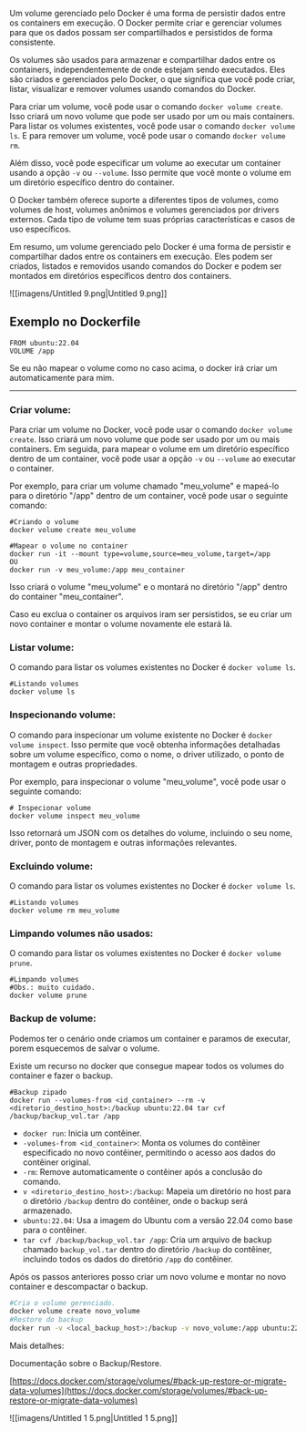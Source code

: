 Um volume gerenciado pelo Docker é uma forma de persistir dados entre os containers em execução. O Docker permite criar e gerenciar volumes para que os dados possam ser compartilhados e persistidos de forma consistente.

Os volumes são usados para armazenar e compartilhar dados entre os containers, independentemente de onde estejam sendo executados. Eles são criados e gerenciados pelo Docker, o que significa que você pode criar, listar, visualizar e remover volumes usando comandos do Docker.

Para criar um volume, você pode usar o comando `docker volume create`. Isso criará um novo volume que pode ser usado por um ou mais containers. Para listar os volumes existentes, você pode usar o comando `docker volume ls`. E para remover um volume, você pode usar o comando `docker volume rm`.

Além disso, você pode especificar um volume ao executar um container usando a opção `-v` ou `--volume`. Isso permite que você monte o volume em um diretório específico dentro do container.

O Docker também oferece suporte a diferentes tipos de volumes, como volumes de host, volumes anônimos e volumes gerenciados por drivers externos. Cada tipo de volume tem suas próprias características e casos de uso específicos.

Em resumo, um volume gerenciado pelo Docker é uma forma de persistir e compartilhar dados entre os containers em execução. Eles podem ser criados, listados e removidos usando comandos do Docker e podem ser montados em diretórios específicos dentro dos containers.

  

![[imagens/Untitled 9.png|Untitled 9.png]]

## Exemplo no Dockerfile

```Docker
FROM ubuntu:22.04
VOLUME /app
```

Se eu não mapear o volume como no caso acima, o docker irá criar um automaticamente para mim.

---

### Criar volume:

Para criar um volume no Docker, você pode usar o comando `docker volume create`. Isso criará um novo volume que pode ser usado por um ou mais containers. Em seguida, para mapear o volume em um diretório específico dentro de um container, você pode usar a opção `-v` ou `--volume` ao executar o container.

Por exemplo, para criar um volume chamado "meu_volume" e mapeá-lo para o diretório "/app" dentro de um container, você pode usar o seguinte comando:

```Shell
#Criando o volume
docker volume create meu_volume

#Mapear o volume no container
docker run -it --mount type=volume,source=meu_volume,target=/app
OU
docker run -v meu_volume:/app meu_container
```

Isso criará o volume "meu_volume" e o montará no diretório "/app" dentro do container "meu_container".

Caso eu exclua o container os arquivos iram ser persistidos, se eu criar um novo container e montar o volume novamente ele estará lá.

### Listar volume:

O comando para listar os volumes existentes no Docker é `docker volume ls`.

```Shell
#Listando volumes
docker volume ls
```

### Inspecionando volume:

O comando para inspecionar um volume existente no Docker é `docker volume inspect`. Isso permite que você obtenha informações detalhadas sobre um volume específico, como o nome, o driver utilizado, o ponto de montagem e outras propriedades.

Por exemplo, para inspecionar o volume "meu_volume", você pode usar o seguinte comando:

```Shell
# Inspecionar volume
docker volume inspect meu_volume
```

Isso retornará um JSON com os detalhes do volume, incluindo o seu nome, driver, ponto de montagem e outras informações relevantes.

### Excluindo volume:

O comando para listar os volumes existentes no Docker é `docker volume ls`.

```Shell
#Listando volumes
docker volume rm meu_volume
```

### Limpando volumes não usados:

O comando para listar os volumes existentes no Docker é `docker volume prune`.

```Shell
#Limpando volumes
#Obs.: muito cuidado.
docker volume prune
```

  
### Backup de volume:

Podemos ter o cenário onde criamos um container e paramos de executar, porem esquecemos de salvar o volume.

Existe um recurso no docker que consegue mapear todos os volumes do container e fazer o backup.

```Shell
#Backup zipado
docker run --volumes-from <id_container> --rm -v <diretorio_destino_host>:/backup ubuntu:22.04 tar cvf /backup/backup_vol.tar /app
```

- `docker run`: Inicia um contêiner.
- `-volumes-from <id_container>`: Monta os volumes do contêiner especificado no novo contêiner, permitindo o acesso aos dados do contêiner original.
- `-rm`: Remove automaticamente o contêiner após a conclusão do comando.
- `v <diretorio_destino_host>:/backup`: Mapeia um diretório no host para o diretório `/backup` dentro do contêiner, onde o backup será armazenado.
- `ubuntu:22.04`: Usa a imagem do Ubuntu com a versão 22.04 como base para o contêiner.
- `tar cvf /backup/backup_vol.tar /app`: Cria um arquivo de backup chamado `backup_vol.tar` dentro do diretório `/backup` do contêiner, incluindo todos os dados do diretório `/app` do contêiner.

  

Após os passos anteriores posso criar um novo volume e montar no novo container e descompactar o backup.

```Bash
#Cria o volume gerenciado.
docker volume create novo_volume
#Restore do backup
docker run -v <local_backup_host>:/backup -v novo_volume:/app ubuntu:22.04 tar xvf /backup/backup_vol.tar
```

  
Mais detalhes:

Documentação sobre o Backup/Restore.

[https://docs.docker.com/storage/volumes/#back-up-restore-or-migrate-data-volumes](https://docs.docker.com/storage/volumes/#back-up-restore-or-migrate-data-volumes)

![[imagens/Untitled 1 5.png|Untitled 1 5.png]]
